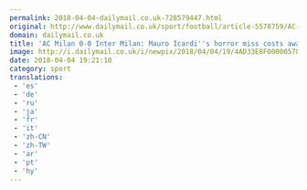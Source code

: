```yaml
---
permalink: 2018-04-04-dailymail.co.uk-728579447.html
original: http://www.dailymail.co.uk/sport/football/article-5578759/AC-Milan-0-0-Inter-Milan-Mauro-Icardis-horror-miss-costs-away-derby-ends-draw.html?ITO=1490&ns_mchannel=rss&ns_campaign=1490
domain: dailymail.co.uk
title: 'AC Milan 0-0 Inter Milan: Mauro Icardi''s horror miss costs away side'
image: http://i.dailymail.co.uk/i/newpix/2018/04/04/19/4AD33E8F00000578-0-image-a-39_1522867437579.jpg
date: 2018-04-04 19:21:10
category: sport
translations: 
 - 'es'
 - 'de'
 - 'ru'
 - 'ja'
 - 'fr'
 - 'it'
 - 'zh-CN'
 - 'zh-TW'
 - 'ar'
 - 'pt'
 - 'hy'
---
```


